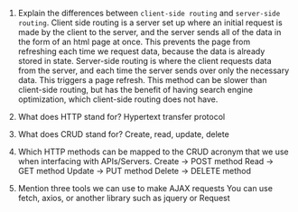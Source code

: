 1.  Explain the differences between `client-side routing` and `server-side routing`.
Client side routing is a server set up where an initial request is made by the client to the server, and the server sends all of the data in the form of an html page at once. This prevents the page from refreshing each time we request data, because the data is already stored in state. Server-side routing is where the client requests data from the server, and each time the server sends over only the necessary data. This triggers a page refresh. This method can be slower than client-side routing, but has the benefit of having search engine optimization, which client-side routing does not have. 


1.  What does HTTP stand for?
Hypertext transfer protocol

1.  What does CRUD stand for?
Create, read, update, delete

1.  Which HTTP methods can be mapped to the CRUD acronym that we use when interfacing with APIs/Servers.
Create -> POST method
Read -> GET method
Update -> PUT method
Delete -> DELETE method

1.  Mention three tools we can use to make AJAX requests
You can use fetch, axios, or another library such as jquery or Request